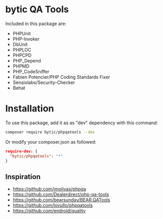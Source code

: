 bytic QA Tools
================================

Included in this package are:
- PHPUnit
- PHP-Invoker
- DbUnit
- PHPLOC
- PHPCPD
- PHP_Depend
- PHPMD
- PHP_CodeSniffer
- Fabien Potencier/PHP Coding Standards Fixer
- Sensiolabs/Security-Checker
- Behat

# Installation

To use this package, add it as as "dev" dependency with this command:

```bash
composer require bytic/phpqatools --dev
```

Or modify your composer.json as followed:

```json
require-dev: {
  "bytic/phpqatools": "*"
}
```
   
Inspiration
----------------
* https://github.com/jmolivas/phpqa
* https://github.com/Dealerdirect/php-qa-tools
* https://github.com/bearsunday/BEAR.QATools
* https://github.com/lovullo/phpqatools
* https://github.com/endroid/quality

